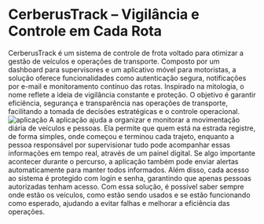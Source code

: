# CerberusTrack – Vigilância e Controle em Cada Rota
CerberusTrack é um sistema de controle de frota voltado para otimizar a gestão de veículos e operações de transporte. Composto por um dashboard para supervisores e um aplicativo móvel para motoristas, a solução oferece funcionalidades como autenticação segura, notificações por e-mail e monitoramento contínuo das rotas. Inspirado na mitologia, o nome reflete a ideia de vigilância constante e proteção. O objetivo é garantir eficiência, segurança e transparência nas operações de transporte, facilitando a tomada de decisões estratégicas e o controle operacional.
![aplicação](https://github.com/user-attachments/assets/a090208b-669f-4986-9f62-247d36b5055b)
A aplicação ajuda a organizar e monitorar a movimentação diária de veículos e pessoas. Ela permite que quem está na estrada registre, de forma simples, onde começou e terminou cada trajeto, enquanto a pessoa responsável por supervisionar tudo pode acompanhar essas informações em tempo real, através de um painel digital.
Se algo importante acontecer durante o percurso, a aplicação também pode enviar alertas automaticamente para manter todos informados. Além disso, cada acesso ao sistema é protegido com login e senha, garantindo que apenas pessoas autorizadas tenham acesso.
Com essa solução, é possível saber sempre onde estão os veículos, como estão sendo usados e se estão funcionando como esperado, ajudando a evitar falhas e melhorar a eficiência das operações.
